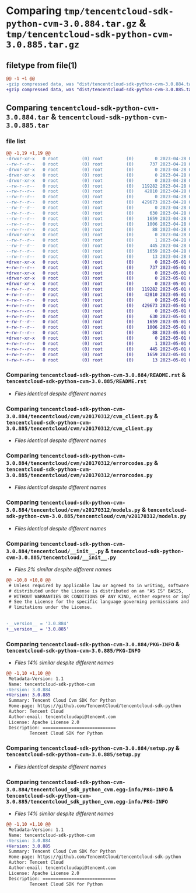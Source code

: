 # Comparing `tmp/tencentcloud-sdk-python-cvm-3.0.884.tar.gz` & `tmp/tencentcloud-sdk-python-cvm-3.0.885.tar.gz`

## filetype from file(1)

```diff
@@ -1 +1 @@
-gzip compressed data, was "dist/tencentcloud-sdk-python-cvm-3.0.884.tar", last modified: Fri Apr 28 02:10:21 2023, max compression
+gzip compressed data, was "dist/tencentcloud-sdk-python-cvm-3.0.885.tar", last modified: Mon May  1 00:33:52 2023, max compression
```

## Comparing `tencentcloud-sdk-python-cvm-3.0.884.tar` & `tencentcloud-sdk-python-cvm-3.0.885.tar`

### file list

```diff
@@ -1,19 +1,19 @@
-drwxr-xr-x   0 root         (0) root         (0)        0 2023-04-28 02:10:21.000000 tencentcloud-sdk-python-cvm-3.0.884/
--rw-r--r--   0 root         (0) root         (0)      737 2023-04-28 02:10:21.000000 tencentcloud-sdk-python-cvm-3.0.884/README.rst
-drwxr-xr-x   0 root         (0) root         (0)        0 2023-04-28 02:10:21.000000 tencentcloud-sdk-python-cvm-3.0.884/tencentcloud/
-drwxr-xr-x   0 root         (0) root         (0)        0 2023-04-28 02:10:21.000000 tencentcloud-sdk-python-cvm-3.0.884/tencentcloud/cvm/
-drwxr-xr-x   0 root         (0) root         (0)        0 2023-04-28 02:10:21.000000 tencentcloud-sdk-python-cvm-3.0.884/tencentcloud/cvm/v20170312/
--rw-r--r--   0 root         (0) root         (0)   119282 2023-04-28 02:10:21.000000 tencentcloud-sdk-python-cvm-3.0.884/tencentcloud/cvm/v20170312/cvm_client.py
--rw-r--r--   0 root         (0) root         (0)    42810 2023-04-28 02:10:21.000000 tencentcloud-sdk-python-cvm-3.0.884/tencentcloud/cvm/v20170312/errorcodes.py
--rw-r--r--   0 root         (0) root         (0)        0 2023-04-28 02:10:21.000000 tencentcloud-sdk-python-cvm-3.0.884/tencentcloud/cvm/v20170312/__init__.py
--rw-r--r--   0 root         (0) root         (0)   429673 2023-04-28 02:10:21.000000 tencentcloud-sdk-python-cvm-3.0.884/tencentcloud/cvm/v20170312/models.py
--rw-r--r--   0 root         (0) root         (0)        0 2023-04-28 02:10:21.000000 tencentcloud-sdk-python-cvm-3.0.884/tencentcloud/cvm/__init__.py
--rw-r--r--   0 root         (0) root         (0)      630 2023-04-28 02:10:21.000000 tencentcloud-sdk-python-cvm-3.0.884/tencentcloud/__init__.py
--rw-r--r--   0 root         (0) root         (0)     1659 2023-04-28 02:10:21.000000 tencentcloud-sdk-python-cvm-3.0.884/PKG-INFO
--rw-r--r--   0 root         (0) root         (0)     1006 2023-04-28 02:10:21.000000 tencentcloud-sdk-python-cvm-3.0.884/setup.py
--rw-r--r--   0 root         (0) root         (0)       88 2023-04-28 02:10:21.000000 tencentcloud-sdk-python-cvm-3.0.884/setup.cfg
-drwxr-xr-x   0 root         (0) root         (0)        0 2023-04-28 02:10:21.000000 tencentcloud-sdk-python-cvm-3.0.884/tencentcloud_sdk_python_cvm.egg-info/
--rw-r--r--   0 root         (0) root         (0)        1 2023-04-28 02:10:21.000000 tencentcloud-sdk-python-cvm-3.0.884/tencentcloud_sdk_python_cvm.egg-info/dependency_links.txt
--rw-r--r--   0 root         (0) root         (0)      445 2023-04-28 02:10:21.000000 tencentcloud-sdk-python-cvm-3.0.884/tencentcloud_sdk_python_cvm.egg-info/SOURCES.txt
--rw-r--r--   0 root         (0) root         (0)     1659 2023-04-28 02:10:21.000000 tencentcloud-sdk-python-cvm-3.0.884/tencentcloud_sdk_python_cvm.egg-info/PKG-INFO
--rw-r--r--   0 root         (0) root         (0)       13 2023-04-28 02:10:21.000000 tencentcloud-sdk-python-cvm-3.0.884/tencentcloud_sdk_python_cvm.egg-info/top_level.txt
+drwxr-xr-x   0 root         (0) root         (0)        0 2023-05-01 00:33:52.000000 tencentcloud-sdk-python-cvm-3.0.885/
+-rw-r--r--   0 root         (0) root         (0)      737 2023-05-01 00:33:52.000000 tencentcloud-sdk-python-cvm-3.0.885/README.rst
+drwxr-xr-x   0 root         (0) root         (0)        0 2023-05-01 00:33:52.000000 tencentcloud-sdk-python-cvm-3.0.885/tencentcloud/
+drwxr-xr-x   0 root         (0) root         (0)        0 2023-05-01 00:33:52.000000 tencentcloud-sdk-python-cvm-3.0.885/tencentcloud/cvm/
+drwxr-xr-x   0 root         (0) root         (0)        0 2023-05-01 00:33:52.000000 tencentcloud-sdk-python-cvm-3.0.885/tencentcloud/cvm/v20170312/
+-rw-r--r--   0 root         (0) root         (0)   119282 2023-05-01 00:33:52.000000 tencentcloud-sdk-python-cvm-3.0.885/tencentcloud/cvm/v20170312/cvm_client.py
+-rw-r--r--   0 root         (0) root         (0)    42810 2023-05-01 00:33:52.000000 tencentcloud-sdk-python-cvm-3.0.885/tencentcloud/cvm/v20170312/errorcodes.py
+-rw-r--r--   0 root         (0) root         (0)        0 2023-05-01 00:33:52.000000 tencentcloud-sdk-python-cvm-3.0.885/tencentcloud/cvm/v20170312/__init__.py
+-rw-r--r--   0 root         (0) root         (0)   429673 2023-05-01 00:33:52.000000 tencentcloud-sdk-python-cvm-3.0.885/tencentcloud/cvm/v20170312/models.py
+-rw-r--r--   0 root         (0) root         (0)        0 2023-05-01 00:33:52.000000 tencentcloud-sdk-python-cvm-3.0.885/tencentcloud/cvm/__init__.py
+-rw-r--r--   0 root         (0) root         (0)      630 2023-05-01 00:33:52.000000 tencentcloud-sdk-python-cvm-3.0.885/tencentcloud/__init__.py
+-rw-r--r--   0 root         (0) root         (0)     1659 2023-05-01 00:33:52.000000 tencentcloud-sdk-python-cvm-3.0.885/PKG-INFO
+-rw-r--r--   0 root         (0) root         (0)     1006 2023-05-01 00:33:52.000000 tencentcloud-sdk-python-cvm-3.0.885/setup.py
+-rw-r--r--   0 root         (0) root         (0)       88 2023-05-01 00:33:52.000000 tencentcloud-sdk-python-cvm-3.0.885/setup.cfg
+drwxr-xr-x   0 root         (0) root         (0)        0 2023-05-01 00:33:52.000000 tencentcloud-sdk-python-cvm-3.0.885/tencentcloud_sdk_python_cvm.egg-info/
+-rw-r--r--   0 root         (0) root         (0)        1 2023-05-01 00:33:52.000000 tencentcloud-sdk-python-cvm-3.0.885/tencentcloud_sdk_python_cvm.egg-info/dependency_links.txt
+-rw-r--r--   0 root         (0) root         (0)      445 2023-05-01 00:33:52.000000 tencentcloud-sdk-python-cvm-3.0.885/tencentcloud_sdk_python_cvm.egg-info/SOURCES.txt
+-rw-r--r--   0 root         (0) root         (0)     1659 2023-05-01 00:33:52.000000 tencentcloud-sdk-python-cvm-3.0.885/tencentcloud_sdk_python_cvm.egg-info/PKG-INFO
+-rw-r--r--   0 root         (0) root         (0)       13 2023-05-01 00:33:52.000000 tencentcloud-sdk-python-cvm-3.0.885/tencentcloud_sdk_python_cvm.egg-info/top_level.txt
```

### Comparing `tencentcloud-sdk-python-cvm-3.0.884/README.rst` & `tencentcloud-sdk-python-cvm-3.0.885/README.rst`

 * *Files identical despite different names*

### Comparing `tencentcloud-sdk-python-cvm-3.0.884/tencentcloud/cvm/v20170312/cvm_client.py` & `tencentcloud-sdk-python-cvm-3.0.885/tencentcloud/cvm/v20170312/cvm_client.py`

 * *Files identical despite different names*

### Comparing `tencentcloud-sdk-python-cvm-3.0.884/tencentcloud/cvm/v20170312/errorcodes.py` & `tencentcloud-sdk-python-cvm-3.0.885/tencentcloud/cvm/v20170312/errorcodes.py`

 * *Files identical despite different names*

### Comparing `tencentcloud-sdk-python-cvm-3.0.884/tencentcloud/cvm/v20170312/models.py` & `tencentcloud-sdk-python-cvm-3.0.885/tencentcloud/cvm/v20170312/models.py`

 * *Files identical despite different names*

### Comparing `tencentcloud-sdk-python-cvm-3.0.884/tencentcloud/__init__.py` & `tencentcloud-sdk-python-cvm-3.0.885/tencentcloud/__init__.py`

 * *Files 2% similar despite different names*

```diff
@@ -10,8 +10,8 @@
 # Unless required by applicable law or agreed to in writing, software
 # distributed under the License is distributed on an "AS IS" BASIS,
 # WITHOUT WARRANTIES OR CONDITIONS OF ANY KIND, either express or implied.
 # See the License for the specific language governing permissions and
 # limitations under the License.
 
 
-__version__ = '3.0.884'
+__version__ = '3.0.885'
```

### Comparing `tencentcloud-sdk-python-cvm-3.0.884/PKG-INFO` & `tencentcloud-sdk-python-cvm-3.0.885/PKG-INFO`

 * *Files 14% similar despite different names*

```diff
@@ -1,10 +1,10 @@
 Metadata-Version: 1.1
 Name: tencentcloud-sdk-python-cvm
-Version: 3.0.884
+Version: 3.0.885
 Summary: Tencent Cloud Cvm SDK for Python
 Home-page: https://github.com/TencentCloud/tencentcloud-sdk-python
 Author: Tencent Cloud
 Author-email: tencentcloudapi@tencent.com
 License: Apache License 2.0
 Description: ============================
         Tencent Cloud SDK for Python
```

### Comparing `tencentcloud-sdk-python-cvm-3.0.884/setup.py` & `tencentcloud-sdk-python-cvm-3.0.885/setup.py`

 * *Files identical despite different names*

### Comparing `tencentcloud-sdk-python-cvm-3.0.884/tencentcloud_sdk_python_cvm.egg-info/PKG-INFO` & `tencentcloud-sdk-python-cvm-3.0.885/tencentcloud_sdk_python_cvm.egg-info/PKG-INFO`

 * *Files 14% similar despite different names*

```diff
@@ -1,10 +1,10 @@
 Metadata-Version: 1.1
 Name: tencentcloud-sdk-python-cvm
-Version: 3.0.884
+Version: 3.0.885
 Summary: Tencent Cloud Cvm SDK for Python
 Home-page: https://github.com/TencentCloud/tencentcloud-sdk-python
 Author: Tencent Cloud
 Author-email: tencentcloudapi@tencent.com
 License: Apache License 2.0
 Description: ============================
         Tencent Cloud SDK for Python
```

